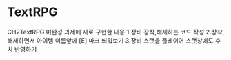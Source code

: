 # TextRPG
CH2TextRPG
미완성 과제에 새로 구현한 내용
1.장비 장착,해제하는 코드 작성
2.장착, 해제하면서 아이템 이름앞에 [E] 마크 띄워보기
3.장비 스탯을 플레이어 스탯창에도 수치 반영하기
